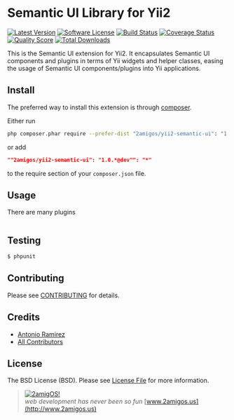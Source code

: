 # Semantic UI Library for Yii2

[![Latest Version](https://img.shields.io/github/release/2amigos/yii2-semantic-ui.svg?style=flat-square)](https://github.com/2amigos/yii2-semantic-ui/releases)
[![Software License](https://img.shields.io/badge/license-BSD-brightgreen.svg?style=flat-square)](LICENSE.md)
[![Build Status](https://img.shields.io/travis/2amigos/yii2-semantic-ui/master.svg?style=flat-square)](https://travis-ci.org/2amigos/yii2-semantic-ui)
[![Coverage Status](https://img.shields.io/scrutinizer/coverage/g/2amigos/yii2-semantic-ui.svg?style=flat-square)](https://scrutinizer-ci.com/g/2amigos/yii2-semantic-ui/code-structure)
[![Quality Score](https://img.shields.io/scrutinizer/g/2amigos/yii2-semantic-ui.svg?style=flat-square)](https://scrutinizer-ci.com/g/2amigos/yii2-semantic-ui)
[![Total Downloads](https://img.shields.io/packagist/dt/league/yii2-semantic-ui.svg?style=flat-square)](https://packagist.org/packages/2amigos/yii2-semantic-ui)


This is the Semantic UI extension for Yii2. It encapsulates Semantic UI components and plugins in terms of Yii widgets 
and helper classes, easing the usage of Semantic UI components/plugins into Yii applications.

## Install

The preferred way to install this extension is through [composer](http://getcomposer.org/download/).

Either run

```sh
php composer.phar require --prefer-dist "2amigos/yii2-semantic-ui": "1.0.*@dev" "*"
```

or add

```json
""2amigos/yii2-semantic-ui": "1.0.*@dev"": "*"
```

to the require section of your `composer.json` file. 

## Usage

There are many plugins

``` php

```

## Testing

``` bash
$ phpunit
```

## Contributing

Please see [CONTRIBUTING](CONTRIBUTING.md) for details.

## Credits

- [Antonio Ramirez](https://github.com/tonydspaniard)
- [All Contributors](../../contributors)

## License

The BSD License (BSD). Please see [License File](LICENSE.md) for more information.

> [![2amigOS!](http://www.gravatar.com/avatar/55363394d72945ff7ed312556ec041e0.png)](http://www.2amigos.us)  
<i>web development has never been so fun</i>
[www.2amigos.us](http://www.2amigos.us)
